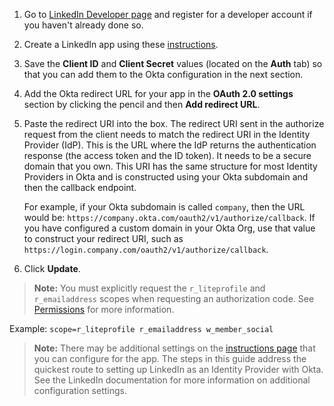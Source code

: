 1. Go to [LinkedIn Developer page](https://developer.linkedin.com/) and register for a developer account if you haven't already done so.

2. Create a LinkedIn app using these [instructions](https://www.linkedin.com/developer/apps).

3. Save the **Client ID** and **Client Secret** values (located on the **Auth** tab) so that you can add them to the Okta configuration in the next section.

4. Add the Okta redirect URL for your app in the **OAuth 2.0 settings** section by clicking the pencil and then **Add redirect URL**.

5. Paste the redirect URI into the box. The redirect URI sent in the authorize request from the client needs to match the redirect URI in the Identity Provider (IdP). This is the URL where the IdP returns the authentication response (the access token and the ID token). It needs to be a secure domain that you own. This URI has the same structure for most Identity Providers in Okta and is constructed using your Okta subdomain and then the callback endpoint.

    For example, if your Okta subdomain is called `company`, then the URL would be: `https://company.okta.com/oauth2/v1/authorize/callback`. If you have configured a custom domain in your Okta Org, use that value to construct your redirect URI, such as `https://login.company.com/oauth2/v1/authorize/callback`.

6. Click **Update**.

> **Note:** You must explicitly request the `r_liteprofile` and `r_emailaddress` scopes when requesting an authorization code. See [Permissions](https://docs.microsoft.com/en-us/linkedin/shared/authentication/permissions?context=linkedin/context) for more information.

Example: `scope=r_liteprofile r_emailaddress w_member_social`

> **Note:** There may be additional settings on the [instructions page](https://www.linkedin.com/developer/apps) that you can configure for the app. The steps in this guide address the quickest route to setting up LinkedIn as an Identity Provider with Okta. See the LinkedIn documentation for more information on additional configuration settings.

